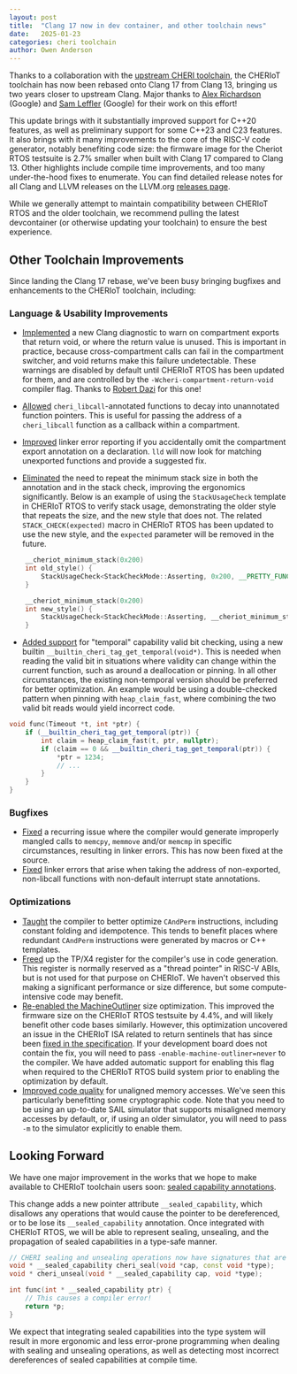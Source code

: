 ```yaml
---
layout: post
title:  "Clang 17 now in dev container, and other toolchain news"
date:   2025-01-23
categories: cheri toolchain
author: Owen Anderson
---
```


Thanks to a collaboration with the [upstream CHERI toolchain](https://github.com/ctsrd-cheri/llvm-project), the CHERIoT toolchain has now been rebased onto Clang 17 from Clang 13, bringing us two years closer to upstream Clang.
Major thanks to [Alex Richardson](https://github.com/arichardson) (Google) and [Sam Leffler](https://github.com/sleffler/) (Google) for their work on this effort!

This update brings with it substantially improved support for C++20 features, as well as preliminary support for some C++23 and C23 features.
It also brings with it many improvements to the core of the RISC-V code generator, notably benefiting code size: the firmware image for the Cheriot RTOS testsuite is 2.7% smaller when built with Clang 17 compared to Clang 13.
Other highlights include compile time improvements, and too many under-the-hood fixes to enumerate.
You can find detailed release notes for all Clang and LLVM releases on the LLVM.org [releases page](https://releases.llvm.org).

While we generally attempt to maintain compatibility between CHERIoT RTOS and the older toolchain, we recommend pulling the latest devcontainer (or otherwise updating your toolchain) to ensure the best experience.

## Other Toolchain Improvements

Since landing the Clang 17 rebase, we've been busy bringing bugfixes and enhancements to the CHERIoT toolchain, including:

### Language & Usability Improvements

- [Implemented](https://github.com/CHERIoT-Platform/llvm-project/commit/025c5d452e8935ebbe2a09d78fb2a10c1c96a626) a new Clang diagnostic to warn on compartment exports that return void, or where the return value is unused.
This is important in practice, because cross-compartment calls can fail in the compartment switcher, and void returns make this failure undetectable.
These warnings are disabled by default until CHERIoT RTOS has been updated for them, and are controlled by the `-Wcheri-compartment-return-void` compiler flag. Thanks to [Robert Dazi](https://github.com/v01dXYZ) for this one!

- [Allowed](https://github.com/CHERIoT-Platform/llvm-project/commit/0de0fb3e8f63be9102c5b5eab1b496415b667ca9) `cheri_libcall`-annotated functions to decay into unannotated function pointers.
This is useful for passing the address of a `cheri_libcall` function as a callback within a compartment.

- [Improved](https://github.com/CHERIoT-Platform/llvm-project/commit/b14e86345d929bf91ab3fb1197ac716dc7ca6e2d) linker error reporting if you accidentally omit the compartment export annotation on a declaration.
`lld` will now look for matching unexported functions and provide a suggested fix.

- [Eliminated](https://github.com/CHERIoT-Platform/llvm-project/issues/58) the need to repeat the minimum stack size in both the annotation and in the stack check, improving the ergonomics significantly.
Below is an example of using the `StackUsageCheck` template in CHERIoT RTOS to verify stack usage, demonstrating the older style that repeats the size, and the new style that does not.
The related `STACK_CHECK(expected)` macro in CHERIoT RTOS has been updated to use the new style, and the `expected` parameter will be removed in the future.
```c++
    __cheriot_minimum_stack(0x200)
    int old_style() {
        StackUsageCheck<StackCheckMode::Asserting, 0x200, __PRETTY_FUNCTION__> stackCheck;
    }

    __cheriot_minimum_stack(0x200)
    int new_style() {
        StackUsageCheck<StackCheckMode::Asserting, __cheriot_minimum_stack__, __PRETTY_FUNCTION__> stackCheck;
    }
```

- [Added support](https://github.com/CHERIoT-Platform/llvm-project/issues/38) for "temporal" capability valid bit checking, using a new builtin `__builtin_cheri_tag_get_temporal(void*)`.
This is needed when reading the valid bit in situations where validity can change within the current function, such as around a deallocation or pinning.
In all other circumstances, the existing non-temporal version should be preferred for better optimization.
An example would be using a double-checked pattern when pinning with `heap_claim_fast`, where combining the two valid bit reads would yield incorrect code.
```c++
void func(Timeout *t, int *ptr) {
    if (__builtin_cheri_tag_get_temporal(ptr)) {
        int claim = heap_claim_fast(t, ptr, nullptr);
        if (claim == 0 && __builtin_cheri_tag_get_temporal(ptr)) {
            *ptr = 1234;
            // ...
        }
    }
}
```

### Bugfixes

- [Fixed](https://github.com/CHERIoT-Platform/llvm-project/commit/60b4a582dfc1579b3c08c65d4b6ede961eb267f5) a recurring issue where the compiler would generate improperly mangled calls to `memcpy`, `memmove` and/or `memcmp` in specific circumstances, resulting in linker errors. 
This has now been fixed at the source.
- [Fixed](https://github.com/CHERIoT-Platform/llvm-project/issues/57) linker errors that arise when taking the address of non-exported, non-libcall functions with non-default interrupt state annotations.

### Optimizations
- [Taught](https://github.com/CHERIoT-Platform/llvm-project/commit/25ad11d7832237e81ca476d4e3e6bac2defc3fa7) the compiler to better optimize `CAndPerm` instructions, including constant folding and idempotence.
This tends to benefit places where redundant `CAndPerm` instructions were generated by macros or C++ templates.
- [Freed](https://github.com/CHERIoT-Platform/llvm-project/commit/8221b74cffbfa03149eb5bab1776280ebb43785f) up the TP/X4 register for the compiler's use in code generation.
This register is normally reserved as a "thread pointer" in RISC-V ABIs, but is not used for that purpose on CHERIoT.
We haven't observed this making a significant performance or size difference, but some compute-intensive code may benefit.
- [Re-enabled the MachineOutliner](https://github.com/CHERIoT-Platform/llvm-project/issues/46) size optimization. This  improved the firmware size on the CHERIoT RTOS testsuite by 4.4%, and will likely benefit other code bases similarly.
However, this optimization uncovered an issue in the CHERIoT ISA related to return sentinels that has since been [fixed in the specification](https://github.com/CHERIoT-Platform/cheriot-sail/issues/85).
If your development board does not contain the fix, you will need to pass `-enable-machine-outliner=never` to the compiler.
We have added automatic support for enabling this flag when required to the CHERIoT RTOS build system prior to enabling the optimization by default.
- [Improved code quality](https://github.com/CHERIoT-Platform/llvm-project/issues/85) for unaligned memory accesses.
We've seen this particularly benefitting some cryptographic code.
Note that you need to be using an up-to-date SAIL simulator that supports misaligned memory accesses by default, or, if using an older simulator, you will need to pass `-m` to the simulator explicitly to enable them.

## Looking Forward

We have one major improvement in the works that we hope to make available to CHERIoT toolchain users soon: [sealed capability annotations](https://github.com/CHERIoT-Platform/llvm-project/pull/88).

This change adds a new pointer attribute `__sealed_capability`, which disallows any operations that would cause the pointer to be dereferenced, or to be lose its `__sealed_capability` annotation.
Once integrated with CHERIoT RTOS, we will be able to represent sealing, unsealing, and the propagation of sealed capabilities in a type-safe manner.

```c++
// CHERI sealing and unsealing operations now have signatures that are type-safe with respect to sealing.
void * __sealed_capability cheri_seal(void *cap, const void *type);
void * cheri_unseal(void * __sealed_capability cap, void *type);

int func(int * __sealed_capability ptr) {
    // This causes a compiler error!
    return *p;
}
```

We expect that integrating sealed capabilities into the type system will result in more ergonomic and less error-prone programming when dealing with sealing and unsealing operations, as well as detecting most incorrect dereferences of sealed capabilities at compile time.
